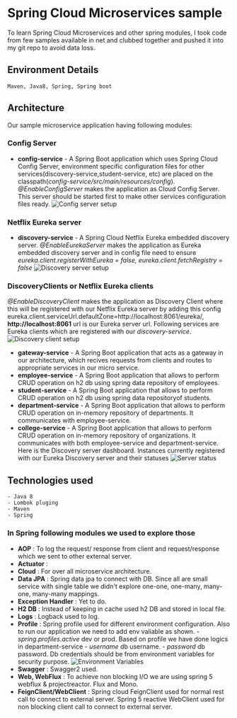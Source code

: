 # Spring Cloud Microservices sample
To learn Spring Cloud Microservices and other spring modules, I took code from few samples available in net and clubbed together and pushed it into my git repo to avoid data loss. 

## Environment Details
	Maven, Java8, Spring, Spring boot

## Architecture
Our sample microservice application having following modules:
### Config Server
- **config-service** - A Spring Boot application which uses Spring Cloud Config Server, environment specific configuration files for other services(discovery-service,student-service, etc) are placed on the classpath(*config-service/src/main/resources/config*). *@EnableConfigServer* makes the application as Cloud Config Server. This server should be started first to make other services configuration files ready.
<img src="https://github.com/prasath116/university-micro-service/blob/master/readme-images/ConfigServer.png" title="Config server setup"><br/>
### Netflix Eureka server
- **discovery-service** - A Spring Cloud Netflix Eureka embedded discovery server. *@EnableEurekaServer* makes the application as Eureka embedded discovery server and in config file need to ensure *eureka.client.registerWithEureka = false,    eureka.client.fetchRegistry = false*
<img src="https://github.com/prasath116/university-micro-service/blob/master/readme-images/DiscoveryServerConf.png" title="Discovery server setup"><br/>
### DiscoveryClients or Netflix Eureka clients
*@EnableDiscoveryClient* makes the application as Discovery Client where this will be registered with our Netflix Eureka server by adding this config eureka.client.serviceUrl.defaultZone=http://localhost:8061/eureka/, **http://localhost:8061** url is our Eureka server url. Following services are Eureka clients which are registered with our *discovery-service*.
<img src="https://github.com/prasath116/university-micro-service/blob/master/readme-images/DiscoveryClientConf.png" title="Discovery client setup"><br/>
- **gateway-service** - A Spring Boot application that acts as a gateway in our architecture, which recives requests from clients and routes to appropriate services in our micro service.
- **employee-service** -  A Spring Boot application that allows to perform CRUD operation on h2 db using spring data repository of employees.
- **student-service** - A Spring Boot application that allows to perform CRUD operation on h2 db using spring data repositoryof students.
- **department-service** -  A Spring Boot application that allows to perform CRUD operation on in-memory repository of departments. It communicates with employee-service. 
- **college-service** -  A Spring Boot application that allows to perform CRUD operation on in-memory repository of organizations. It communicates with both employee-service and department-service.
Here is the Discovery server dashboard. Instances currently registered with our Eureka Discovery server and their statuses
<img src="https://github.com/prasath116/university-micro-service/blob/master/readme-images/DiscoveryServer.png" title="Server status"><br/>

## Technologies used
	- Java 8
	- Lombok pluging 
	- Maven
	- Spring
### In Spring following modules we used to explore those 
- **AOP** : To log the request/ response from client and request/response which we sent to other external server.
- **Actuator** : 
- **Cloud** : For over all microservice architecture.
- **Data JPA** : Spring data jpa to connect with DB. Since all are small service with single table we didn't explore one-one, one-many, many-one, many-many mappings.
- **Exception Handler** : Yet to do.
- **H2 DB** : Instead of keeping in cache used h2 DB and stored in local file.
- **Logs** : Logback used to log.
- **Profile** : Spring profile used for different environment configuration. Also to run our application we need to add env valiable as shown.
				- *spring.profiles.active* dev or prod. Based on profile we have done logics in department-service
				- *username* db username.
				- *password* db password. Db credentials should be from environment variables for security purpose.
			<img src="https://github.com/prasath116/university-micro-service/blob/master/readme-images/EnvVariables.PNG" title="Environment Variables"><br/>
- **Swagger** : Swagger2 used.
- **Web, WebFlux** : To achieve non blocking I/O we are using spring 5 webflux & projectreactor. Flux and Mono.
- **FeignClient/WebClient** : Spring cloud FeignClient used for normal rest call to connect to external server. Spring 5 reactive WebClient used for non blocking client call to connect to external server.
